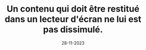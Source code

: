 ---
N: '180'
Rubrique: Présentation
title: Un contenu qui doit être restitué dans un lecteur d'écran ne lui est pas
  dissimulé.
detail: Un contenu qui doit être restitué dans un lecteur d'écran ne lui  est pas dissimulé.
categories: [" Présentation"]
agrege: O4180-E060
opquast: '4180'
indiceebook: '60'
description: "Règle n° 060"
weight:  060
actif: '1'
layout: data
date: 28-11-2023
---